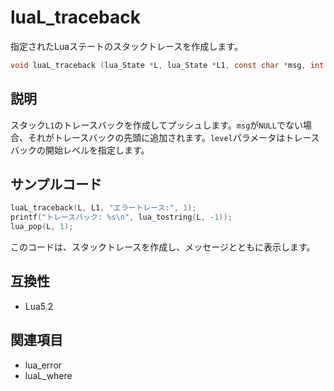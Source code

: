 # luaL_traceback

指定されたLuaステートのスタックトレースを作成します。

```c
void luaL_traceback (lua_State *L, lua_State *L1, const char *msg, int level);
```

## 説明

スタック`L1`のトレースバックを作成してプッシュします。`msg`が`NULL`でない場合、それがトレースバックの先頭に追加されます。`level`パラメータはトレースバックの開始レベルを指定します。

## サンプルコード

```c
luaL_traceback(L, L1, "エラートレース:", 1);
printf("トレースバック: %s\n", lua_tostring(L, -1));
lua_pop(L, 1);
```

このコードは、スタックトレースを作成し、メッセージとともに表示します。

## 互換性

- Lua5.2

## 関連項目

- lua_error
- luaL_where
